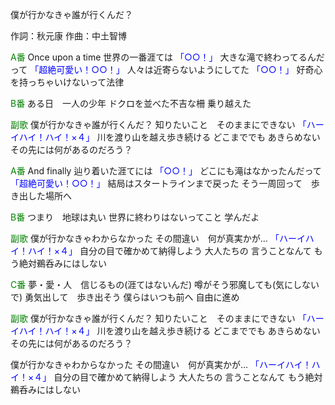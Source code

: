 僕が行かなきゃ誰が行くんだ？

作詞：秋元康
作曲：中土智博

<font color=green>A番</font>
Once upon a time
世界の一番涯ては <font color=blue>「○○！」</font> 
大きな滝で終わってるんだって <font color=blue>「超絶可愛い！○○！」</font> 
人々は近寄らないようにしてた <font color=blue>「○○！」</font> 
好奇心を持っちゃいけないって法律

<font color=green>B番</font>
ある日　一人の少年
ドクロを並べた不吉な柵
乗り越えた

<font color=green>副歌</font>
僕が行かなきゃ誰が行くんだ？
知りたいこと　そのままにできない <font color=blue>「ハーイハイ！ハイ！×４」</font> 
川を渡り山を越え歩き続ける
どこまででも
あきらめない
その先には何があるのだろう？

<font color=green>A番</font>
And finally
辿り着いた涯てには <font color=blue>「○○！」</font> 
どこにも滝はなかったんだって <font color=blue>「超絶可愛い！○○！」</font> 
結局はスタートラインまで戻った
そう一周回って　歩き出した場所へ

<font color=green>B番</font>
つまり　地球は丸い
世界に終わりはないってこと
学んだよ

<font color=green>副歌</font>
僕が行かなきゃわからなかった
その間違い　何が真実かが… <font color=blue>「ハーイハイ！ハイ！×４」</font> 
自分の目で確かめて納得しよう
大人たちの
言うことなんて
もう絶対鵜呑みにはしない

<font color=green>C番</font>
夢・愛・人　信じるもの(涯てはないんだ)
噂がそう邪魔しても(気にしないで)
勇気出して　歩き出そう
僕らはいつも前へ
自由に進め

<font color=green>副歌</font>
僕が行かなきゃ誰が行くんだ？
知りたいこと　そのままにできない <font color=blue>「ハーイハイ！ハイ！×４」</font> 
川を渡り山を越え歩き続ける
どこまででも
あきらめない
その先には何があるのだろう？

僕が行かなきゃわからなかった
その間違い　何が真実かが… <font color=blue>「ハーイハイ！ハイ！×４」</font> 
自分の目で確かめて納得しよう
大人たちの
言うことなんて
もう絶対鵜呑みにはしない
